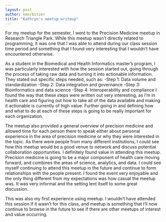 ```yaml
---
layout: post
author: kmorbitzer
title: "Kathryn's meetup writeup"
---
```


For my meetup for the semester, I went to the Precision Medicine meetup in Research Triangle Park.  While this meetup wasn’t directly related to programming, it was one that I was able to attend during our class session time period and something that I found very interesting that I wouldn’t have encountered otherwise.  

As a student in the Biomedical and Health Informatics master’s program, I was particularly interested with how the session started out, going through the process of taking raw data and turning it into actionable information.  They stated out specific steps needed, such as:
-Step 1: Data volume and standardization
-Step 2: Data integration and governance
-Step 3: Bioinformatics and data science
-Step 4: Interoperability and compliance
I found the way that these steps were written out very interesting, as I’m in health care and figuring out how to take all of the data available and making it actionable is currently of high value.  Further going in and defining how and what to do at each of these steps is going to be really important for each organization.  

The meetup also provided a general overview of precision medicine and allowed time for each person there to speak either about personal experience in the area of precision medicine or why they were interested in the topic.  As there were people from many different institutions, I could see how this meetup would be a good venue to network and discuss potential collaboration opportunities.  I definitely found value in attending this meetup.  Precision medicine is going to be a major component of health care moving forward, and combines the areas of science, analytics, and data.  I could see myself continuing to attend this meetup in the future and continue to form relationships with the people present.  I found the event very enjoyable and the only thing different from my expectations was how casual the meetup was.  It was very informal and the setting lent itself to some great discussion.  

This was also my first experience using meetup.  I wouldn’t have attended this session if it wasn’t for this class, and meetup is something that I’ll now continue to browse in the future to see if there are other meetups of interest and value occurring.  
